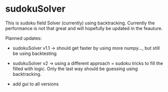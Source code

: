 # sudokuSolver
This is sudoku field Solver (currently) using backtracking.
Currently the performance is not that great and will hopefully be updated in the feauture.

Planned updates:
- sudokuSolver v1.1 -> should get faster by using more numpy..., but still be using backtesting
- sudokuSolver v2 -> using a different approach = sudoku tricks to fill the filled with logic. Only the last way should be guessing using backtracking.

- add gui to all versions
